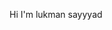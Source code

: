 Hi I'm lukman sayyyad
<!---
lukmansayyad/lukmansayyad is a ✨ special ✨ repository because its `README.md` (this file) appears on your GitHub profile.
You can click the Preview link to take a look at your changes.
--->
